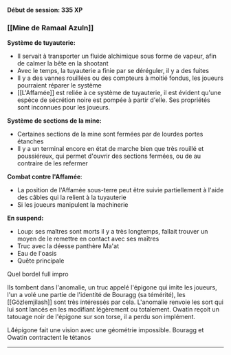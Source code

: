 **Début de session: 335 XP**

### [[Mine de Ramaal Azuln]]

**Système de tuyauterie:**
- Il servait à transporter un fluide alchimique sous forme de vapeur, afin de calmer la bête en la shootant
- Avec le temps, la tuyauterie a finie par se déréguler, il y a des fuites
- Il y a des vannes rouillées ou des compteurs à moitié fondus, les joueurs pourraient réparer le système
- [[L'Affamée]] est reliée à ce système de tuyauterie, il est évident qu'une espèce de sécrétion noire est pompée à partir d'elle. Ses propriétés sont inconnues pour les joueurs.

**Système de sections de la mine:**
- Certaines sections de la mine sont fermées par de lourdes portes étanches
- Il y a un terminal encore en état de marche bien que très rouillé et poussiéreux, qui permet d'ouvrir des sections fermées, ou de au contraire de les refermer

**Combat contre l'Affamée**:
- La position de l'Affamée sous-terre peut être suivie partiellement à l'aide des câbles qui la relient à la tuyauterie
- Si les joueurs manipulent la machinerie 

**En suspend:**
- Loup: ses maîtres sont morts il y a très longtemps, fallait trouver un moyen de le remettre en contact avec ses maîtres
- Truc avec la déesse panthère Ma'at
- Eau de l'oasis
- Quête principale

Quel bordel full impro

Ils tombent dans l'anomalie, un truc appelé l'épigone qui imite les joueurs, l'un a volé une partie de l'identité de Bouragg (sa témérité), les [[Gözlemjilash]] sont très intéressés par cela. L'anomalie renvoie les sort qui lui sont lancés en les modifiant légèrement ou totalement. Owatin reçoit un tatouage noir de l'épigone sur son torse, il a perdu son implément. 

L4épigone fait une vision avec une géométrie impossible.
Bouragg et Owatin contractent le tétanos
****

